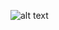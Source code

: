 ![alt text]([image.jpg](https://www.google.com/url?sa=i&url=https%3A%2F%2Fwww.facebook.com%2Fgalocegojpg%2F&psig=AOvVaw06Ls8uiqGOmot3-TQLjXyq&ust=1714610660531000&source=images&cd=vfe&opi=89978449&ved=0CBIQjRxqFwoTCIi-y-ec64UDFQAAAAAdAAAAABAE))

<!--
**fetironi/fetironi** is a ✨ _special_ ✨ repository because its `README.md` (this file) appears on your GitHub profile.

Here are some ideas to get you started:

- 🔭 I’m currently working on ...
- 🌱 I’m currently learning ...
- 👯 I’m looking to collaborate on ...
- 🤔 I’m looking for help with ...
- 💬 Ask me about ...
- 📫 How to reach me: ...
- 😄 Pronouns: ...
- ⚡ Fun fact: ...
-->

